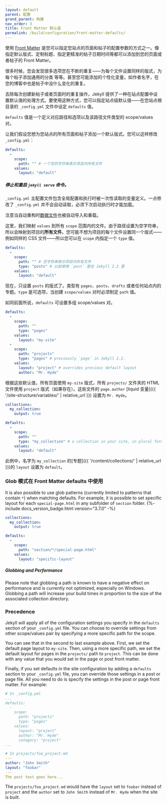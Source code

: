 ```yaml
---
layout: default
parent: 配置
grand_parent: 构建
nav_order: 3
title: Front Matter 默认值
permalink: /build/configuration/front-matter-defaults/
---
```


使用 [Front Matter](/content/front-matter/) 是您可以指定您站点的页面和帖子的配置参数的方式之一。像指定默认版式、定制标题、指定更精准的帖子日期时间等都可以添加到您的页面或者帖子的 Front Matter。

很多时候，您会发现很多选项您在不断的重复——为每个文件设置同样的版式，为每个帖子添加通用的分类 等等。甚至您可能添加的个性化变量，如作者名字，在您的博客中也是帖子中没什么变化的重复。

去除每次创建新帖子或者页面时的重复操作，Jekyll 提供了一种在站点配置中设置默认值的处理方式。要使用这种方式，您可以指定站点级默认值——在您站点根目录的 `_config.yml` 文件中设定 `defaults` 值。

`defaults` 值是一个定义对应路径和选项以及该路径文件类型的 scope/values 对。

让我们假设您想为您站点的所有页面和帖子添加一个默认版式。您可以这样修改 `_config.yml`：

```yaml
defaults:
  -
    scope:
      path: "" # 一个空的字符串表示项目内所有文件
    values:
      layout: "default"
```

<div class="note info">
  <h5>停止和重启 <code>jekyll serve</code> 命令。</h5>
  <p>
    <code>_config.yml</code> 主配置文件包含全局配置和执行时被一次性读取的变量定义。一点修改了 <code>_config.yml</code> 并不会自动读取，必须下次启动执行时才能加载。
  </p>
  <p>
    注意当自动重构时<a href="{{ '/content/datafiles/' | relative_url }}">数据文件</a>也被自动导入和重载。
  </p>
</div>

这里，我们映射 `values` 到所有 `scope` 范围内的文件。由于路径设置为空字符串，所以会映射到项目的**所有文件**。您可能不想为项目的每个文件设置同一个版式——例如同样的 CSS 文件——所以您可以在 `scope` 内指定一个 `type` 值。

```yaml
defaults:
  -
    scope:
      path: "" # 空字符串表示项目内所有文件
      type: "posts" # 以前使用 `post` 是在 Jekyll 2.2 里
    values:
      layout: "default"
```

现在，只设置 `posts` 的版式了。类型有 `pages`、`posts`、`drafts` 或者任何站点内的专题。`type` 是可选项，当创建 `scope/values` 对时必须制定 `path` 值。

如同前面所说，`defaults` 可设置多组 scope/values 对。

```yaml
defaults:
  -
    scope:
      path: ""
      type: "pages"
    values:
      layout: "my-site"
  -
    scope:
      path: "projects"
      type: "pages" # previously `page` in Jekyll 2.2.
    values:
      layout: "project" # overrides previous default layout
      author: "Mr. Hyde"
```

根据这些默认值，所有页面使用 `my-site` 版式，所有 `projects/` 文件夹的 HTML 文件使用 `project` 版式（如果存在）。这些文件的 `page.author`
[liquid 变量]({{ '/site-structure/variables/' | relative_url }}) 设置为 `Mr. Hyde`。

```yaml
collections:
  my_collection:
    output: true

defaults:
  -
    scope:
      path: ""
      type: "my_collection" # a collection in your site, in plural form
    values:
      layout: "default"
```

此例中，名字为 `my_collection` 的[专题]({{ '/content/collections/' | relative_url }})的 `layout` 设置为 `default`。

### Glob 模式在 Front Matter defaults 中使用

It is also possible to use glob patterns (currently limited to patterns that contain `*`) when matching defaults. For example, it is possible to set specific layout for each `special-page.html` in any subfolder of `section` folder. {%- include docs_version_badge.html version="3.7.0" -%}

```yaml
collections:
  my_collection:
    output: true

defaults:
  -
    scope:
      path: "section/*/special-page.html"
    values:
      layout: "specific-layout"
```

<div class="note warning">
  <h5>Globbing and Performance</h5>
  <p>
    Please note that globbing a path is known to have a negative effect on
    performance and is currently not optimized, especially on Windows.
    Globbing a path will increase your build times in proportion to the size
    of the associated collection directory.
  </p>
</div>

### Precedence

Jekyll will apply all of the configuration settings you specify in the `defaults` section of your `_config.yml` file. You can choose to override settings from other scope/values pair by specifying a more specific path for the scope.

You can see that in the second to last example above. First, we set the default page layout to `my-site`. Then, using a more specific path, we set the default layout for pages in the `projects/` path to `project`. This can be done with any value that you would set in the page or post front matter.

Finally, if you set defaults in the site configuration by adding a `defaults` section to your `_config.yml` file, you can override those settings in a post or page file. All you need to do is specify the settings in the post or page front matter. For example:

```yaml
# In _config.yml
...
defaults:
  -
    scope:
      path: "projects"
      type: "pages"
    values:
      layout: "project"
      author: "Mr. Hyde"
      category: "project"
...
```

```yaml
# In projects/foo_project.md
---
author: "John Smith"
layout: "foobar"
---
The post text goes here...
```

The `projects/foo_project.md` would have the `layout` set to `foobar` instead
of `project` and the `author` set to `John Smith` instead of `Mr. Hyde` when
the site is built.
